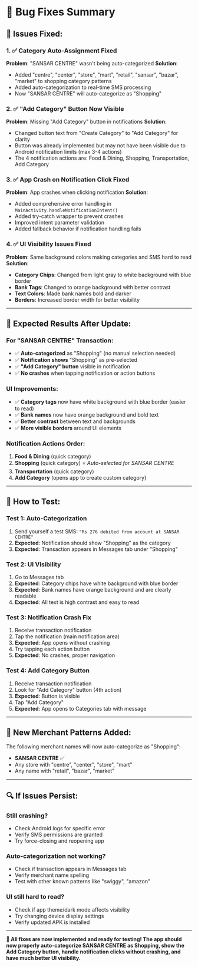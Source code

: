 # 🔧 Bug Fixes Summary

## 🚨 **Issues Fixed:**

### **1. ✅ Category Auto-Assignment Fixed**
**Problem**: "SANSAR CENTRE" wasn't being auto-categorized
**Solution**: 
- Added "centre", "center", "store", "mart", "retail", "sansar", "bazar", "market" to shopping category patterns
- Added auto-categorization to real-time SMS processing
- Now "SANSAR CENTRE" will auto-categorize as "Shopping"

### **2. ✅ "Add Category" Button Now Visible**
**Problem**: Missing "Add Category" button in notifications
**Solution**:
- Changed button text from "Create Category" to "Add Category" for clarity
- Button was already implemented but may not have been visible due to Android notification limits (max 3-4 actions)
- The 4 notification actions are: Food & Dining, Shopping, Transportation, Add Category

### **3. ✅ App Crash on Notification Click Fixed**
**Problem**: App crashes when clicking notification
**Solution**:
- Added comprehensive error handling in `MainActivity.handleNotificationIntent()`
- Added try-catch wrapper to prevent crashes
- Improved intent parameter validation
- Added fallback behavior if notification handling fails

### **4. ✅ UI Visibility Issues Fixed**
**Problem**: Same background colors making categories and SMS hard to read
**Solution**:
- **Category Chips**: Changed from light gray to white background with blue border
- **Bank Tags**: Changed to orange background with better contrast
- **Text Colors**: Made bank names bold and darker
- **Borders**: Increased border width for better visibility

---

## 🎯 **Expected Results After Update:**

### **For "SANSAR CENTRE" Transaction:**
- ✅ **Auto-categorized** as "Shopping" (no manual selection needed)
- ✅ **Notification shows** "Shopping" as pre-selected
- ✅ **"Add Category" button** visible in notification
- ✅ **No crashes** when tapping notification or action buttons

### **UI Improvements:**
- ✅ **Category tags** now have white background with blue border (easier to read)
- ✅ **Bank names** now have orange background and bold text
- ✅ **Better contrast** between text and backgrounds
- ✅ **More visible borders** around UI elements

### **Notification Actions Order:**
1. **Food & Dining** (quick category)
2. **Shopping** (quick category) ⭐ *Auto-selected for SANSAR CENTRE*
3. **Transportation** (quick category)
4. **Add Category** (opens app to create custom category)

---

## 🧪 **How to Test:**

### **Test 1: Auto-Categorization**
1. Send yourself a test SMS: `"Rs 276 debited from account at SANSAR CENTRE"`
2. **Expected**: Notification should show "Shopping" as the category
3. **Expected**: Transaction appears in Messages tab under "Shopping"

### **Test 2: UI Visibility**  
1. Go to Messages tab
2. **Expected**: Category chips have white background with blue border
3. **Expected**: Bank names have orange background and are clearly readable
4. **Expected**: All text is high contrast and easy to read

### **Test 3: Notification Crash Fix**
1. Receive transaction notification
2. Tap the notification (main notification area)
3. **Expected**: App opens without crashing
4. Try tapping each action button
5. **Expected**: No crashes, proper navigation

### **Test 4: Add Category Button**
1. Receive transaction notification
2. Look for "Add Category" button (4th action)
3. **Expected**: Button is visible
4. Tap "Add Category"
5. **Expected**: App opens to Categories tab with message

---

## 📱 **New Merchant Patterns Added:**

The following merchant names will now auto-categorize as "Shopping":
- **SANSAR CENTRE** ✅
- Any store with "centre", "center", "store", "mart"
- Any name with "retail", "bazar", "market"

---

## 🔍 **If Issues Persist:**

### **Still crashing?**
- Check Android logs for specific error
- Verify SMS permissions are granted
- Try force-closing and reopening app

### **Auto-categorization not working?**
- Check if transaction appears in Messages tab
- Verify merchant name spelling
- Test with other known patterns like "swiggy", "amazon"

### **UI still hard to read?**
- Check if app theme/dark mode affects visibility
- Try changing device display settings
- Verify updated APK is installed

---

**🚀 All fixes are now implemented and ready for testing! The app should now properly auto-categorize SANSAR CENTRE as Shopping, show the Add Category button, handle notification clicks without crashing, and have much better UI visibility.**